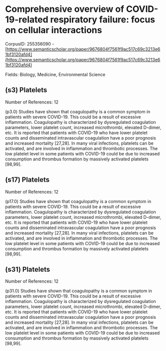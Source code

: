 # Comprehensive overview of COVID-19-related respiratory failure: focus on cellular interactions

CorpusID: 255356090 - [https://www.semanticscholar.org/paper/9676804f7561f9ac517c69c3213e61bf3120afd4](https://www.semanticscholar.org/paper/9676804f7561f9ac517c69c3213e61bf3120afd4)

Fields: Biology, Medicine, Environmental Science

## (s3) Platelets
Number of References: 12

(p3.0) Studies have shown that coagulopathy is a common symptom in patients with severe COVID-19. This could be a result of excessive inflammation. Coagulopathy is characterized by dysregulated coagulation parameters, lower platelet count, increased microthrombi, elevated D-dimer, etc. It is reported that patients with COVID-19 who have lower platelet counts and disseminated intravascular coagulation have a poor prognosis and increased mortality [27,28]. In many viral infections, platelets can be activated, and are involved in inflammation and thrombotic processes. The low platelet level in some patients with COVID-19 could be due to increased consumption and thrombus formation by massively activated platelets [98,99].
## (s17) Platelets
Number of References: 12

(p17.0) Studies have shown that coagulopathy is a common symptom in patients with severe COVID-19. This could be a result of excessive inflammation. Coagulopathy is characterized by dysregulated coagulation parameters, lower platelet count, increased microthrombi, elevated D-dimer, etc. It is reported that patients with COVID-19 who have lower platelet counts and disseminated intravascular coagulation have a poor prognosis and increased mortality [27,28]. In many viral infections, platelets can be activated, and are involved in inflammation and thrombotic processes. The low platelet level in some patients with COVID-19 could be due to increased consumption and thrombus formation by massively activated platelets [98,99].
## (s31) Platelets
Number of References: 12

(p31.0) Studies have shown that coagulopathy is a common symptom in patients with severe COVID-19. This could be a result of excessive inflammation. Coagulopathy is characterized by dysregulated coagulation parameters, lower platelet count, increased microthrombi, elevated D-dimer, etc. It is reported that patients with COVID-19 who have lower platelet counts and disseminated intravascular coagulation have a poor prognosis and increased mortality [27,28]. In many viral infections, platelets can be activated, and are involved in inflammation and thrombotic processes. The low platelet level in some patients with COVID-19 could be due to increased consumption and thrombus formation by massively activated platelets [98,99].
